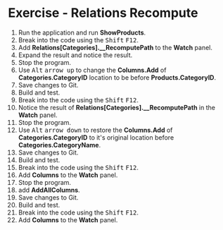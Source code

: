 ﻿# Exercise - Relations Recompute

1. Run the application and run **ShowProducts**.
2. Break into the code using the <kbd>Shift</kbd> <kbd>F12</kbd>.
3. Add **Relations[Categories].__RecomputePath** to the **Watch** panel.
4. Expand the result and notice the result.
5. Stop the program.
6. Use <kbd>Alt</kbd> <kbd>arrow up</kbd> to change the **Columns.Add** of **Categories.CategoryID** location to be before **Products.CategoryID**.
7. Save changes to Git.
8. Build and test.
8. Break into the code using the <kbd>Shift</kbd> <kbd>F12</kbd>.
9. Notice the result of **Relations[Categories].__RecomputePath** in the **Watch** panel.
10. Stop the program.
11. Use <kbd>Alt</kbd> <kbd>arrow down</kbd> to restore the **Columns.Add** of **Categories.CategoryID** to it's original location before **Categories.CategoryName**.
12. Save changes to Git.
14. Build and test.
13. Break into the code using the <kbd>Shift</kbd> <kbd>F12</kbd>.
14. Add **Columns** to the **Watch** panel.
15. Stop the program.
16. add **AddAllColumns**.
17. Save changes to Git.
20. Build and test.
18. Break into the code using the <kbd>Shift</kbd> <kbd>F12</kbd>.
19. Add **Columns** to the **Watch** panel.
